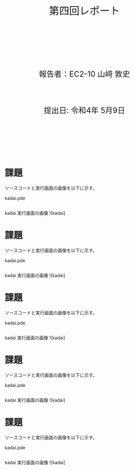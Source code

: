 <!-- 表紙 -->

<div style="text-align: center;">
<div style="font-size: 32px;margin: 240px auto 0px">
第四回レポート
</div>
<div style="font-size: 24px;margin: 160px auto 0px">
報告者：EC2-10 山﨑 敦史
</div>
<div style="font-size: 24px;margin: 80px auto 160px">
提出日: 令和4年 5月9日
</div>
</div>

<div style="page-break-before:always"></div>

<!-- 以下レポート -->

# 課題
>

ソースコードと実行画面の画像を以下に示す。

kadai.pde
```c++
```

kadai 実行画面の画像
![kadai]

# 課題
>

ソースコードと実行画面の画像を以下に示す。

kadai.pde
```c++
```

kadai 実行画面の画像
![kadai]

# 課題
>

ソースコードと実行画面の画像を以下に示す。

kadai.pde
```c++
```

kadai 実行画面の画像
![kadai]

# 課題
>

ソースコードと実行画面の画像を以下に示す。

kadai.pde
```c++
```

kadai 実行画面の画像
![kadai]

# 課題
>

ソースコードと実行画面の画像を以下に示す。

kadai.pde
```c++
```

kadai 実行画面の画像
![kadai]
